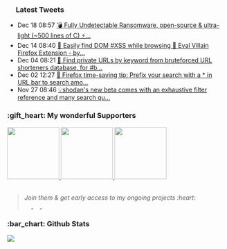 <h3><a href="https://twitter.com/nil0x42"><img height=16 src="https://upload.wikimedia.org/wikipedia/sco/9/9f/Twitter_bird_logo_2012.svg"></a> Latest Tweets</h3>
<ul>
<!-- LATEST-TWEETS:START -->
<li>Dec 18 08:57 <a href='https://rss.app/articles/cb4e791f6f6d729c074351566bd3a7c508111d6e1136beb1dab6d555969266d3f70cea0d6adbd760f6a56b75dd15079761d66ee6c214'>💣 Fully Undetectable Ransomware, open-source & ultra-light (~500 lines of C) ⚡️...</a></li>
<li>Dec 14 08:40 <a href='https://rss.app/articles/cb4e791f6f6d729c074351566bd3a7c508111d6e1136beb1dab6d555969266d3f70cea0d6adbd66cf3a16978dd17099068d069e6c515'>👑 Easily find DOM #XSS while browsing 🤯  Eval Villain Firefox Extension  - by...</a></li>
<li>Dec 04 08:21 <a href='https://rss.app/articles/cb4e791f6f6d729c074351566bd3a7c508111d6e1136beb1dab6d555969266d3f70cea0d6adbda6ff4a66c74dd100e9a62d76fe7c61b'>🤩 Find private URLs by keyword from bruteforced URL shorteners database, for #b...</a></li>
<li>Dec 02 12:27 <a href='https://rss.app/articles/cb4e791f6f6d729c074351566bd3a7c508111d6e1136beb1dab6d555969266d3f70cea0d6adbda69f2a36278dd100a9569d26ae3ca1a'>🦊 Firefox time-saving tip: Prefix your search with a * in URL bar to search amo...</a></li>
<li>Nov 27 08:46 <a href='https://rss.app/articles/cb4e791f6f6d729c074351566bd3a7c508111d6e1136beb1dab6d555969266d3f70cea0d6adbdc6af7a6687bd7130f9461d36ce0c412'>💡shodan's new beta comes with an exhaustive filter reference and many search qu...</a></li>

<!-- LATEST-TWEETS:END -->
</ul>

<h3>:gift_heart: My wonderful Supporters</h3>

<a href="https://tinyapps.org/">
  <img width=120 src="https://raw.githubusercontent.com/nil0x42/nil0x42/master/img/sponsors/tinyapps.png">
</a>
<a href="https://twitter.com/r00tali">
  <img width=120 src="https://raw.githubusercontent.com/nil0x42/nil0x42/master/img/sponsors/r00tali.png">
</a>
<a href="https://github.com/FlavorlessQuark">
  <img width=120 src="https://raw.githubusercontent.com/nil0x42/nil0x42/master/img/sponsors/FlavorlessQuark.png">
</a>
<br><br>

<blockquote>
  <i>Join them & get early access to my ongoing projects :heart:</i><br>
<a href="https://github.com/sponsors/nil0x42/">
  <img height=16 src="https://img.shields.io/badge/Sponsor-GitHub-2C974B?logo=github&style=flat-square">
</a>
<a href="https://exdemia.com/donate-bitcoin">
  <img height=16 src="https://img.shields.io/badge/Donate-Bitcoin-F7931A?logo=bitcoin&style=flat-square">
</a>
<a href="https://paypal.me/nil0x42">
  <img height=16 src="https://img.shields.io/badge/Donate-PayPal-0079C1?logo=paypal&style=flat-square">
</a>
</blockquote>

<h3>:bar_chart: Github Stats</h3>
<a href="#"><img src="https://github-readme-stats.vercel.app/api?username=nil0x42&show_icons=true&count_private=true&include_all_commits=true&hide_title=true&hide_border=true&cache_seconds=1800"></a>

